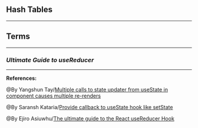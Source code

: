 ## **Hash Tables**



-----------------------------------------------


## **Terms**


-----------------------------------------------

### ***Ultimate Guide to useReducer***


-------------------------------------------------------------



**References:**

@By Yangshun Tay/[Multiple calls to state updater from useState in component causes multiple re-renders](https://stackoverflow.com/questions/53574614/multiple-calls-to-state-updater-from-usestate-in-component-causes-multiple-re-re) 

@By Saransh Kataria/[Provide callback to useState hook like setState](https://www.linkedin.com/pulse/provide-callback-usestate-hook-like-setstate-saransh-kataria)

@By Ejiro Asiuwhu/[The ultimate guide to the React useReducer Hook](https://blog.logrocket.com/guide-to-react-usereducer-hook/)
